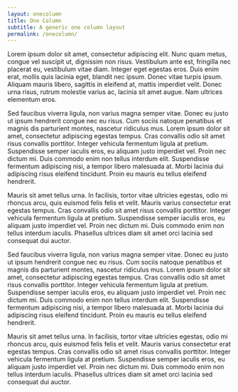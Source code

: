 ```yaml
---
layout: onecolumn
title: One Column
subtitle: A generic one column layout
permalink: /onecolumn/
---
```

Lorem ipsum dolor sit amet, consectetur adipiscing elit. Nunc quam metus, congue
vel suscipit ut, dignissim non risus. Vestibulum ante est, fringilla nec placerat
eu, vestibulum vitae diam. Integer eget egestas eros. Duis enim erat, mollis quis
lacinia eget, blandit nec ipsum. Donec vitae turpis ipsum. Aliquam mauris libero,
sagittis in eleifend at, mattis imperdiet velit. Donec urna risus, rutrum molestie
varius ac, lacinia sit amet augue. Nam ultrices elementum eros.


Sed faucibus viverra ligula, non varius magna semper vitae. Donec eu justo ut ipsum
hendrerit congue nec eu risus. Cum sociis natoque penatibus et magnis dis parturient
montes, nascetur ridiculus mus. Lorem ipsum dolor sit amet, consectetur adipiscing
egestas tempus. Cras convallis odio sit amet risus convallis porttitor. Integer
vehicula fermentum ligula at pretium. Suspendisse semper iaculis eros, eu aliquam
justo imperdiet vel. Proin nec dictum mi. Duis commodo enim non tellus interdum
elit. Suspendisse fermentum adipiscing nisi, a tempor libero malesuada at. Morbi
lacinia dui adipiscing risus eleifend tincidunt. Proin eu mauris eu tellus eleifend
hendrerit.


Mauris sit amet tellus urna. In facilisis, tortor vitae ultricies egestas, odio
mi rhoncus arcu, quis euismod felis felis et velit. Mauris varius consectetur erat
egestas tempus. Cras convallis odio sit amet risus convallis porttitor. Integer
vehicula fermentum ligula at pretium. Suspendisse semper iaculis eros, eu aliquam
justo imperdiet vel. Proin nec dictum mi. Duis commodo enim non tellus interdum
iaculis. Phasellus ultrices diam sit amet orci lacinia sed consequat dui auctor.


Sed faucibus viverra ligula, non varius magna semper vitae. Donec eu justo ut ipsum
hendrerit congue nec eu risus. Cum sociis natoque penatibus et magnis dis parturient
montes, nascetur ridiculus mus. Lorem ipsum dolor sit amet, consectetur adipiscing
egestas tempus. Cras convallis odio sit amet risus convallis porttitor. Integer
vehicula fermentum ligula at pretium. Suspendisse semper iaculis eros, eu aliquam
justo imperdiet vel. Proin nec dictum mi. Duis commodo enim non tellus interdum
elit. Suspendisse fermentum adipiscing nisi, a tempor libero malesuada at. Morbi
lacinia dui adipiscing risus eleifend tincidunt. Proin eu mauris eu tellus eleifend
hendrerit.


Mauris sit amet tellus urna. In facilisis, tortor vitae ultricies egestas, odio
mi rhoncus arcu, quis euismod felis felis et velit. Mauris varius consectetur erat
egestas tempus. Cras convallis odio sit amet risus convallis porttitor. Integer
vehicula fermentum ligula at pretium. Suspendisse semper iaculis eros, eu aliquam
justo imperdiet vel. Proin nec dictum mi. Duis commodo enim non tellus interdum
iaculis. Phasellus ultrices diam sit amet orci lacinia sed consequat dui auctor.
